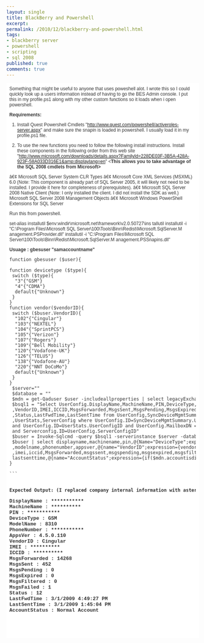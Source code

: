 ```yaml
---
layout: single
title: BlackBerry and Powershell
excerpt: 
permalink: /2010/12/blackberry-and-powershell.html
tags: 
- blackberry server
- powershell
- scripting
- sql 2008
published: true
comments: true
---
```

<div style="background-color: white; font: 13px/19px Georgia,'Times New Roman','Bitstream Charter',Times,serif; margin: 0px; padding: 0.6em;"><span class="Apple-style-span" style="color: #333333; font-family: verdana,geneva,lucida,'lucida grande',arial,helvetica,sans-serif; font-size: 12px; line-height: normal;">Something that might be useful to anyone that uses poweshell alot. I wrote this so I could quickly look up a users information instead of having to go the BES Admin console. I put this in my profile.ps1 along with my other custom functions so it loads when i open powershell.

<b>Requirements:</b>

1. Install Quest Powershell Cmdlets "http://www.quest.com/powershell/activeroles-server.aspx" and make sure the snapin is loaded in powershell. I usually load it in my profile.ps1 file.

2. To use the new functions you need to follow the following install instructions. Install these components in the following order from this web site "http://www.microsoft.com/downloads/details.aspx?FamilyId=228DE03F-3B5A-428A-923F-58A033D316E1&amp;displaylang=en" <<b>This allows you to take advantage of the SQL 2008 cmdlets from Microsoft></b>

â€¢ Microsoft SQL Server System CLR Types
â€¢ Microsoft Core XML Services (MSXML) 6.0 (Note: This component is already part of SQL Server 2005, it will likely not need to be installed. I provide it here for completeness of prerequisites).
â€¢ Microsoft SQL Server 2008 Native Client (Note: I only installed the client. I did not install the SDK as well.)
Microsoft SQL Server 2008 Management Objects
â€¢ Microsoft Windows PowerShell Extensions for SQL Server

Run this from powershell.

set-alias installutil $env:windir\microsoft.net\framework\v2.0.50727\ins tallutil
installutil -i "C:\Program Files\Microsoft SQL Server\100\Tools\Binn\Redist\Microsoft.SqlServer.M anagement.PSProvider.dll"
installutil -i "C:\Program Files\Microsoft SQL Server\100\Tools\Binn\Redist\Microsoft.SqlServer.M anagement.PSSnapins.dll"


<b>Usuage : gbesuser "samaccountname"</b><b></b>

<pre class="brush: powershell; ruler: true; first-line: 1; highlight: [2, 4, 6]">function gbesuser ($user){

function devicetype ($type){
 switch ($type){ 
  "3"{"GSM"}
  "4"{"CDMA"}
  default{"Unknown"}
 }
}
function vendor($vendorID){
 switch ($buser.VendorID){ 
  "102"{"Cingular"}
  "103"{"NEXTEL"}
  "104"{"SprintPCS"}
  "105"{"Verizon"}
  "107"{"Rogers"}
  "109"{"Bell Mobility"}
  "120"{"Vodafone-UK"}
  "126"{"TELUS"}
  "138"{"Vodafone-AU"}
  "220"{"NNT DoCoMo"}
  default{"Unknown"}
 }
}
 $server="<enter name="" server="" sql="">"
 $database = "<enter database="" name="">"
 $mdn = get-Qaduser $user -includeallproperties | select legacyExchangeDN,AccountIsDisabled
 $bsql1 = "Select UserConfig.DisplayName,MachineName,PIN,DeviceType,ModelName,PhoneNumber,AppsVer`
 ,VendorID,IMEI,ICCID,MsgsForwarded,MsgsSent,MsgsPending,MsgsExpired,MsgsFiltered,MsgsFailed`
 ,Status,LastFwdTime,LastSentTime from UserConfig,SyncDeviceMgmtSummary`
 ,UserStats,ServerConfig where UserConfig.ID=SyncDeviceMgmtSummary.UserConfigID `
 and UserConfig.ID=UserStats.UserConfigID and UserConfig.MailboxDN = '"+$mdn.legacyexchangedn+"' `
 and Serverconfig.ID=UserConfig.ServerConfigID"
 $buser = Invoke-Sqlcmd -query $bsql1 -serverinstance $server -database $database
 $buser | select displayname,machinename,pin,@{Name="DeviceType";expression={devicetype $buser.devicetype}}`
 ,modelname,phonenumber,appsver,@{name="VendorID";expression={vendor $buser.vendorID}}`
 ,imei,iccid,MsgsForwarded,msgssent,msgspending,msgsexpired,msgsfiltered,msgsfailed,status,lastfwdtime,`
 lastsenttime,@{name="AccountStatus";expression={if($mdn.accountisdisabled -eq $true){"Disabled Account"}else{"Normal Account"}}}
}
</enter></enter>
```


<b>Expected Output: (I replaced company internal information with astericks)</b>

<div style="font-family: &quot;Courier New&quot;,Courier,monospace;"><span style="font-size: small;"><b><span class="Apple-style-span">DisplayName : ***********</b><div style="font-family: &quot;Courier New&quot;,Courier,monospace;"><span style="font-size: small;"><b><span class="Apple-style-span">MachineName : **********</b><div style="font-family: &quot;Courier New&quot;,Courier,monospace;"><span style="font-size: small;"><b><span class="Apple-style-span">PIN : ***********</b><div style="font-family: &quot;Courier New&quot;,Courier,monospace;"><span style="font-size: small;"><b><span class="Apple-style-span">DeviceType : GSM</b><div style="font-family: &quot;Courier New&quot;,Courier,monospace;"><span style="font-size: small;"><b><span class="Apple-style-span">ModelName : 8310</b><div style="font-family: &quot;Courier New&quot;,Courier,monospace;"><span style="font-size: small;"><b><span class="Apple-style-span">PhoneNumber : ***********</b><div style="font-family: &quot;Courier New&quot;,Courier,monospace;"><span style="font-size: small;"><b><span class="Apple-style-span">AppsVer : 4.5.0.110</b><div style="font-family: &quot;Courier New&quot;,Courier,monospace;"><span style="font-size: small;"><b><span class="Apple-style-span">VendorID : Cingular</b><div style="font-family: &quot;Courier New&quot;,Courier,monospace;"><span style="font-size: small;"><b><span class="Apple-style-span">IMEI : **********</b><div style="font-family: &quot;Courier New&quot;,Courier,monospace;"><span style="font-size: small;"><b><span class="Apple-style-span">ICCID : **********</b><div style="font-family: &quot;Courier New&quot;,Courier,monospace;"><span style="font-size: small;"><b><span class="Apple-style-span">MsgsForwarded : 14268</b><div style="font-family: &quot;Courier New&quot;,Courier,monospace;"><span style="font-size: small;"><b><span class="Apple-style-span">MsgsSent : 452</b><div style="font-family: &quot;Courier New&quot;,Courier,monospace;"><span style="font-size: small;"><b><span class="Apple-style-span">MsgsPending : 0</b><div style="font-family: &quot;Courier New&quot;,Courier,monospace;"><span style="font-size: small;"><b><span class="Apple-style-span">MsgsExpired : 0</b><div style="font-family: &quot;Courier New&quot;,Courier,monospace;"><span style="font-size: small;"><b><span class="Apple-style-span">MsgsFiltered : 0</b><div style="font-family: &quot;Courier New&quot;,Courier,monospace;"><span style="font-size: small;"><b><span class="Apple-style-span">MsgsFailed : 1</b><div style="font-family: &quot;Courier New&quot;,Courier,monospace;"><span style="font-size: small;"><b><span class="Apple-style-span">Status : 12</b><div style="font-family: &quot;Courier New&quot;,Courier,monospace;"><span style="font-size: small;"><b><span class="Apple-style-span">LastFwdTime : 3/1/2009 4:49:27 PM</b><div style="font-family: &quot;Courier New&quot;,Courier,monospace;"><span style="font-size: small;"><b><span class="Apple-style-span">LastSentTime : 3/1/2009 1:45:04 PM</b><div style="font-family: &quot;Courier New&quot;,Courier,monospace;"><span style="font-size: small;"><b><span class="Apple-style-span">AccountStatus : Normal Account</b>
